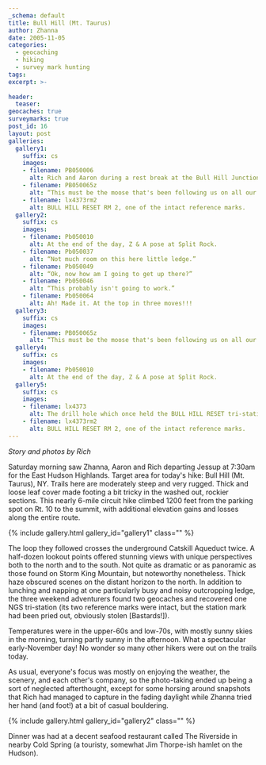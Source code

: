 ```yaml
---
_schema: default
title: Bull Hill (Mt. Taurus)
author: Zhanna
date: 2005-11-05
categories:
  - geocaching
  - hiking
  - survey mark hunting
tags:
excerpt: >- 
  
header:
  teaser:
geocaches: true
surveymarks: true
post_id: 16
layout: post   
galleries:
  gallery1:
    suffix: cs
    images: 
    - filename: PB050006
      alt: Rich and Aaron during a rest break at the Bull Hill Junction geocache.
    - filename: PB050065z
      alt: “This must be the moose that's been following us on all our hikes!”
    - filename: lx4373rm2
      alt: BULL HILL RESET RM 2, one of the intact reference marks.            
  gallery2:
    suffix: cs
    images: 
    - filename: Pb050010
      alt: At the end of the day, Z & A pose at Split Rock.
    - filename: Pb050037
      alt: “Not much room on this here little ledge.” 
    - filename: Pb050049
      alt: “Ok, now how am I going to get up there?”
    - filename: Pb050046
      alt: “This probably isn't going to work.”
    - filename: Pb050064
      alt: Ah! Made it. At the top in three moves!!!    
  gallery3:
    suffix: cs
    images: 
    - filename: PB050065z
      alt: “This must be the moose that's been following us on all our hikes!”
  gallery4:
    suffix: cs
    images: 
    - filename: Pb050010
      alt: At the end of the day, Z & A pose at Split Rock. 
  gallery5:
    suffix: cs
    images: 
    - filename: lx4373
      alt: The drill hole which once held the BULL HILL RESET tri-station disk. 
    - filename: lx4373rm2
      alt: BULL HILL RESET RM 2, one of the intact reference marks.                                    
---      
```


_Story and photos by Rich_

Saturday morning saw Zhanna, Aaron and Rich departing Jessup at 7:30am for the East Hudson Highlands. Target area for today's hike: Bull Hill (Mt. Taurus), NY. Trails here are moderately steep and very rugged. Thick and loose leaf cover made footing a bit tricky in the washed out, rockier sections. This nearly 6-mile circuit hike climbed 1200 feet from the parking spot on Rt. 10 to the summit, with additional elevation gains and losses along the entire route.

{% include gallery.html gallery_id="gallery1" class="" %}

The loop they followed crosses the underground Catskill Aqueduct twice. A half-dozen lookout points offered stunning views with unique perspectives both to the north and to the south. Not quite as dramatic or as panoramic as those found on Storm King Mountain, but noteworthy nonetheless. Thick haze obscured scenes on the distant horizon to the north. In addition to lunching and napping at one particularly busy and noisy outcropping ledge, the three weekend adventurers found two geocaches and recovered one NGS tri-station (its two reference marks were intact, but the station mark had been pried out, obviously stolen [Bastards!]).

Temperatures were in the upper-60s and low-70s, with mostly sunny skies in the morning, turning partly sunny in the afternoon. What a spectacular early-November day! No wonder so many other hikers were out on the trails today.

As usual, everyone's focus was mostly on enjoying the weather, the scenery, and each other's company, so the photo-taking ended up being a sort of neglected afterthought, except for some horsing around snapshots that Rich had managed to capture in the fading daylight while Zhanna tried her hand (and foot!) at a bit of casual bouldering.

{% include gallery.html gallery_id="gallery2" class="" %}

Dinner was had at a decent seafood restaurant called The Riverside in nearby Cold Spring (a touristy, somewhat Jim Thorpe-ish hamlet on the Hudson).



